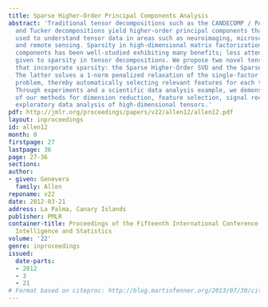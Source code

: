 ```yaml
---
title: Sparse Higher-Order Principal Components Analysis
abstract: 'Traditional tensor decompositions such as the CANDECOMP / PARAFAC (CP)
  and Tucker decompositions yield higher-order principal components that have been
  used to understand tensor data in areas such as neuroimaging, microscopy, chemometrics,
  and remote sensing. Sparsity in high-dimensional matrix factorizations and principal
  components has been well-studied exhibiting many benefits; less attention has been
  given to sparsity in tensor decompositions. We propose two novel tensor decompositions
  that incorporate sparsity: the Sparse Higher-Order SVD and the Sparse CP Decomposition.
  The latter solves a 1-norm penalized relaxation of the single-factor CP optimization
  problem, thereby automatically selecting relevant features for each tensor factor.
  Through experiments and a scientific data analysis example, we demonstrate the utility
  of our methods for dimension reduction, feature selection, signal recovery, and
  exploratory data analysis of high-dimensional tensors.'
pdf: http://jmlr.org/proceedings/papers/v22/allen12/allen12.pdf
layout: inproceedings
id: allen12
month: 0
firstpage: 27
lastpage: 36
page: 27-36
sections: 
author:
- given: Genevera
  family: Allen
reponame: v22
date: 2012-03-21
address: La Palma, Canary Islands
publisher: PMLR
container-title: Proceedings of the Fifteenth International Conference on Artificial
  Intelligence and Statistics
volume: '22'
genre: inproceedings
issued:
  date-parts:
  - 2012
  - 3
  - 21
# Format based on citeproc: http://blog.martinfenner.org/2013/07/30/citeproc-yaml-for-bibliographies/
---
```

